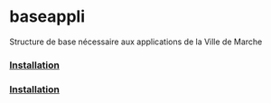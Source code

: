 baseappli
=========

Structure de base nécessaire aux applications de la Ville de Marche

### [Installation](https://github.com/acmarche/Resources/doc/index.rst)

### [Installation](https://github.com/acmarche/baseappli)